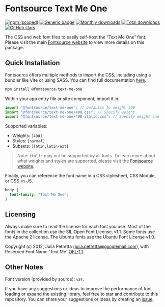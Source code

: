 # Fontsource Text Me One

[![npm (scoped)](https://img.shields.io/npm/v/@fontsource/text-me-one?color=brightgreen)](https://www.npmjs.com/package/@fontsource/text-me-one) [![Generic badge](https://img.shields.io/badge/fontsource-passing-brightgreen)](https://github.com/fontsource/fontsource) [![Monthly downloads](https://badgen.net/npm/dm/@fontsource/text-me-one)](https://github.com/fontsource/fontsource) [![Total downloads](https://badgen.net/npm/dt/@fontsource/text-me-one)](https://github.com/fontsource/fontsource) [![GitHub stars](https://img.shields.io/github/stars/fontsource/fontsource.svg?style=social&label=Star)](https://github.com/fontsource/fontsource/stargazers)

The CSS and web font files to easily self-host the “Text Me One” font. Please visit the main [Fontsource website](https://fontsource.org/fonts/text-me-one) to view more details on this package.

## Quick Installation

Fontsource offers multiple methods to import the CSS, including using a bundler like Vite or using SASS. You can find full documentation [here](https://fontsource.org/docs/getting-started/introduction).

```javascript
npm install @fontsource/text-me-one
```

Within your app entry file or site component, import it in.

```javascript
import "@fontsource/text-me-one"; // Defaults to weight 400
import "@fontsource/text-me-one/400.css"; // Specify weight
import "@fontsource/text-me-one/400-italic.css"; // Specify weight and style
```

Supported variables:
- Weights: `[400]`
- Styles: `[normal]`
- Subsets: `[latin,latin-ext]`

> Note: `italic` may not be supported by all fonts. To learn more about what weights and styles are supported, please visit the [Fontsource website](https://fontsource.org/fonts/text-me-one).

Finally, you can reference the font name in a CSS stylesheet, CSS Module, or CSS-in-JS.

```css
body {
  font-family: "Text Me One";
}
```

## Licensing
Always make sure to read the license for each font you use. Most of the fonts in the collection use the SIL Open Font License, v1.1. Some fonts use the Apache 2 license. The Ubuntu fonts use the Ubuntu Font License v1.0.

Copyright (c) 2012, Julia Petretta (julia.petretta@googlemail.com), with Reserved Font Name 'Text Me'
[OFL-1.1](http://scripts.sil.org/OFL)

## Other Notes
Font version (provided by source): `v24`.

If you have any suggestions or ideas to improve the performance of font loading or expand the existing library, feel free to star and contribute to this repository. You can share your suggestions or ideas by creating an [issue](https://github.com/fontsource/fontsource/issues).